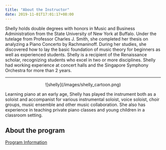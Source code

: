 ```yaml
---
title: "About the Instructor"
date: 2019-11-01T17:01:17+08:00
---
```



Shelly holds double degrees with honors in Music and Business Administration from the State University of New York at Buffalo. Under the tutelage from Professor Charles J. Smith, she completed her thesis on analyzing a Piano Concerto by Rachmaninoff. During her studies, she discovered how to lay the basic foundation of music theory for beginners as well as experienced students. Shelly is a recipient of the Renaissance scholar, recognizing students who excel in two or more disciplines. Shelly had working experience at concert halls and the Singapore Symphony Orchestra for more than 2 years. 
<hr/>

<center>
![shelly](/images/shelly_cartoon.png)
</center>

Learning piano at an early age, Shelly has played the instrument both as a soloist and accompanist for various instrumental soloist, voice soloist, choir groups, music ensemble and other music collaboration. She also has experience in teaching private piano classes and young children in a classroom setting. 

## About the program

<a class="button cta rounded primary-btn raised" href="/program">
    Program Information
</a>